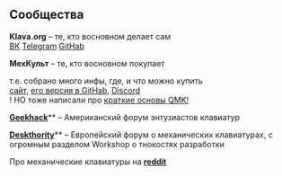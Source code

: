 
## Сообщества

**Klava.org** – те, кто восновном делает сам  
[ВК](https://vk.com/klavaorg) [Telegram](https://telegram.me/klavaorgwork) [GitHab](https://github.com/klavarog)

**МехКульт** – те, кто восновном покупает

т.е. собрано много инфы, где, и что можно купить  
[сайт](https://rumech.guide), [его версия в GitHab](https://github.com/Flumeded/ru_mech/tree/master/docs), [Discord](https://discord.com/channels/667761489872158729/667769841272356866)  
! НО тоже написали про [краткие основы QMK!](https://github.com/Flumeded/ru_mech/blob/master/docs/QMK.md)
 
   
[**Geekhack**](https://geekhack.org/)** – Американский форум энтузиастов клавиатур

[**Deskthority**](https://deskthority.net/)** – Европейский форум о механических клавиатурах, с огромным разделом Workshop о тнокостях разработки

Про механические клавиатуры на [**reddit**](https://www.reddit.com/r/MechanicalKeyboards/)
